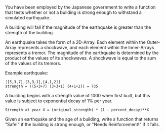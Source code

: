 You have been employed by the Japanese government to write a function that tests 
whether or not a building is strong enough to withstand a simulated earthquake.

A building will fall if the magnitude of the earthquake is greater than the 
strength of the building.

An earthquake takes the form of a 2D-Array. Each element within the Outer-Array 
represents a shockwave, and each element within the Inner-Arrays represents a 
tremor. The magnitude of the earthquake is determined by the product of the 
values of its shockwaves. A shockwave is equal to the sum of the values of its 
tremors.

Example earthquake: 

    [[5,3,7],[3,3,1],[4,1,2]] 
    strength = ((5+3+7) (3+3+1) (4+1+2)) = 735

A building begins with a strength value of 1000 when first built, but this value 
is subject to exponential decay of 1% per year. 

    Strength at year X = (original_strength) * (1 - percent_decay)**X

Given an earthquake and the age of a building, write a function that returns 
"Safe!" if the building is strong enough, or "Needs Reinforcement!" if it falls.
